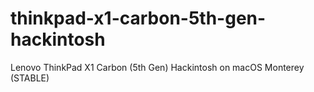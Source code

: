 # thinkpad-x1-carbon-5th-gen-hackintosh
Lenovo ThinkPad X1 Carbon (5th Gen) Hackintosh on macOS Monterey (STABLE)

